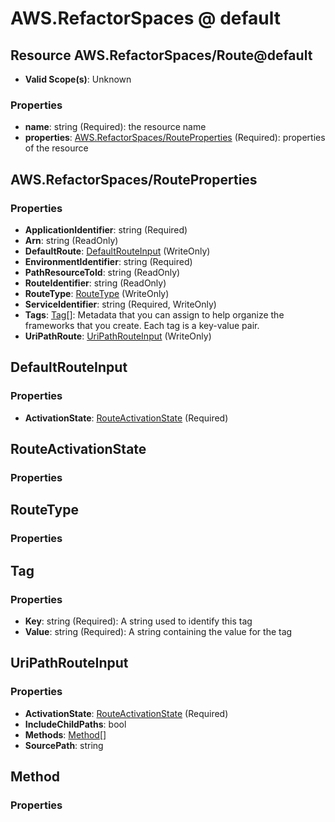 # AWS.RefactorSpaces @ default

## Resource AWS.RefactorSpaces/Route@default
* **Valid Scope(s)**: Unknown
### Properties
* **name**: string (Required): the resource name
* **properties**: [AWS.RefactorSpaces/RouteProperties](#awsrefactorspacesrouteproperties) (Required): properties of the resource

## AWS.RefactorSpaces/RouteProperties
### Properties
* **ApplicationIdentifier**: string (Required)
* **Arn**: string (ReadOnly)
* **DefaultRoute**: [DefaultRouteInput](#defaultrouteinput) (WriteOnly)
* **EnvironmentIdentifier**: string (Required)
* **PathResourceToId**: string (ReadOnly)
* **RouteIdentifier**: string (ReadOnly)
* **RouteType**: [RouteType](#routetype) (WriteOnly)
* **ServiceIdentifier**: string (Required, WriteOnly)
* **Tags**: [Tag](#tag)[]: Metadata that you can assign to help organize the frameworks that you create. Each tag is a key-value pair.
* **UriPathRoute**: [UriPathRouteInput](#uripathrouteinput) (WriteOnly)

## DefaultRouteInput
### Properties
* **ActivationState**: [RouteActivationState](#routeactivationstate) (Required)

## RouteActivationState
### Properties

## RouteType
### Properties

## Tag
### Properties
* **Key**: string (Required): A string used to identify this tag
* **Value**: string (Required): A string containing the value for the tag

## UriPathRouteInput
### Properties
* **ActivationState**: [RouteActivationState](#routeactivationstate) (Required)
* **IncludeChildPaths**: bool
* **Methods**: [Method](#method)[]
* **SourcePath**: string

## Method
### Properties

